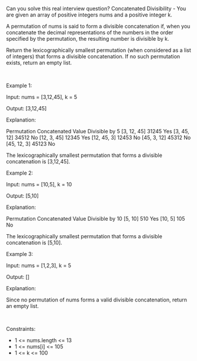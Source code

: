 Can you solve this real interview question? Concatenated Divisibility - You are given an array of positive integers nums and a positive integer k.

A permutation of nums is said to form a divisible concatenation if, when you concatenate the decimal representations of the numbers in the order specified by the permutation, the resulting number is divisible by k.

Return the lexicographically smallest permutation (when considered as a list of integers) that forms a divisible concatenation. If no such permutation exists, return an empty list.

 

Example 1:

Input: nums = [3,12,45], k = 5

Output: [3,12,45]

Explanation:

Permutation Concatenated Value Divisible by 5 [3, 12, 45] 31245 Yes [3, 45, 12] 34512 No [12, 3, 45] 12345 Yes [12, 45, 3] 12453 No [45, 3, 12] 45312 No [45, 12, 3] 45123 No

The lexicographically smallest permutation that forms a divisible concatenation is [3,12,45].

Example 2:

Input: nums = [10,5], k = 10

Output: [5,10]

Explanation:

Permutation Concatenated Value Divisible by 10 [5, 10] 510 Yes [10, 5] 105 No

The lexicographically smallest permutation that forms a divisible concatenation is [5,10].

Example 3:

Input: nums = [1,2,3], k = 5

Output: []

Explanation:

Since no permutation of nums forms a valid divisible concatenation, return an empty list.

 

Constraints:

 * 1 <= nums.length <= 13
 * 1 <= nums[i] <= 105
 * 1 <= k <= 100